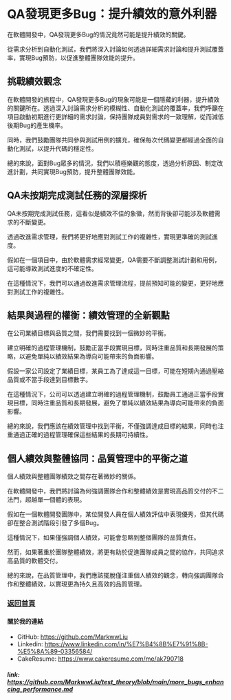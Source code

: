 # QA發現更多Bug：提升績效的意外利器

在軟體開發中，QA發現更多Bug的情況竟然可能是提升績效的關鍵。

從需求分析到自動化測試，我們將深入討論如何透過詳細需求討論和提升測試覆蓋率，實現Bug預防，以促進整體團隊效能的提升。

## 挑戰績效觀念

在軟體開發的旅程中，QA發現更多Bug的現象可能是一個隱藏的利器，提升績效的關鍵所在。透過深入討論需求分析的模糊性、自動化測試的覆蓋率，我們呼籲在項目啟動初期進行更詳細的需求討論，保持團隊成員對需求的一致理解，從而減低後期Bug的產生機率。

同時，我們鼓勵團隊共同參與測試用例的擴充，確保每次代碼變更都經過全面的自動化測試，以提升代碼的穩定性。

總的來說，面對Bug眾多的情況，我們以積極樂觀的態度，透過分析原因、制定改進計劃，共同實現Bug預防，提升整體團隊效能。

## QA未按期完成測試任務的深層探析

QA未按期完成測試任務，這看似是績效不佳的象徵，然而背後卻可能涉及軟體需求的不斷變更。

透過改進需求管理，我們將更好地應對測試工作的複雜性，實現更準確的測試進度。

假如在一個項目中，由於軟體需求經常變更，QA需要不斷調整測試計劃和用例，這可能導致測試進度的不確定性。

在這種情況下，我們可以通過改進需求管理流程，提前預知可能的變更，更好地應對測試工作的複雜性。

## 結果與過程的權衡：績效管理的全新觀點

在公司業績目標與品質之間，我們需要找到一個微妙的平衡。

建立明確的過程管理機制，鼓勵正當手段實現目標，同時注重品質和長期發展的策略，以避免單純以績效結果為導向可能帶來的負面影響。

假設一家公司設定了業績目標，某員工為了達成這一目標，可能在短期內通過壓縮品質或不當手段達到目標數字。

在這種情況下，公司可以透過建立明確的過程管理機制，鼓勵員工通過正當手段實現目標，同時注重品質和長期發展，避免了單純以績效結果為導向可能帶來的負面影響。

總的來說，我們應該在績效管理中找到平衡，不僅強調達成目標的結果，同時也注重通過正確的過程管理確保這些結果的長期可持續性。

## 個人績效與整體協同：品質管理中的平衡之道

個人績效與整體團隊績效之間存在著微妙的關係。

在軟體開發中，我們將討論為何強調團隊合作和整體績效是實現高品質交付的不二法門，超越單一個體的表現。

假如在一個軟體開發團隊中，某位開發人員在個人績效評估中表現優秀，但其代碼卻在整合測試階段引發了多個Bug。

這種情況下，如果僅強調個人績效，可能會忽略到整個團隊的品質責任。

然而，如果著重於團隊整體績效，將更有助於促進團隊成員之間的協作，共同追求高品質的軟體交付。

總的來說，在品質管理中，我們應該擺脫僅注重個人績效的觀念，轉向強調團隊合作和整體績效，以實現更為持久且高效的品質管理。

### [返回首頁](./README.md)

#### 關於我的連結
- GitHub: https://github.com/MarkwwLiu
- Linkedin: https://www.linkedin.com/in/%E7%B4%8B%E7%91%8B-%E5%8A%89-03356584/
- CakeResume: https://www.cakeresume.com/me/ak790718

##### link: https://github.com/MarkwwLiu/test_theory/blob/main/more_bugs_enhancing_performance.md
